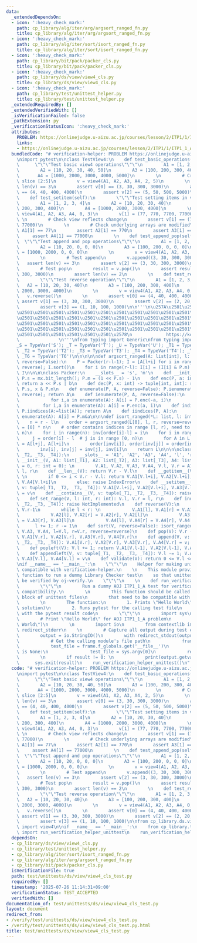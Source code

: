 ```yaml
---
data:
  _extendedDependsOn:
  - icon: ':heavy_check_mark:'
    path: cp_library/alg/iter/arg/argsort_ranged_fn.py
    title: cp_library/alg/iter/arg/argsort_ranged_fn.py
  - icon: ':heavy_check_mark:'
    path: cp_library/alg/iter/sort/isort_ranged_fn.py
    title: cp_library/alg/iter/sort/isort_ranged_fn.py
  - icon: ':heavy_check_mark:'
    path: cp_library/bit/pack/packer_cls.py
    title: cp_library/bit/pack/packer_cls.py
  - icon: ':heavy_check_mark:'
    path: cp_library/ds/view/view4_cls.py
    title: cp_library/ds/view/view4_cls.py
  - icon: ':heavy_check_mark:'
    path: cp_library/test/unittest_helper.py
    title: cp_library/test/unittest_helper.py
  _extendedRequiredBy: []
  _extendedVerifiedWith: []
  _isVerificationFailed: false
  _pathExtension: py
  _verificationStatusIcon: ':heavy_check_mark:'
  attributes:
    PROBLEM: https://onlinejudge.u-aizu.ac.jp/courses/lesson/2/ITP1/1/ITP1_1_A
    links:
    - https://onlinejudge.u-aizu.ac.jp/courses/lesson/2/ITP1/1/ITP1_1_A
  bundledCode: "# verification-helper: PROBLEM https://onlinejudge.u-aizu.ac.jp/courses/lesson/2/ITP1/1/ITP1_1_A\n\
    \nimport pytest\n\nclass TestView4:\n    def test_basic_operations(self):\n  \
    \      \"\"\"Test basic view4 operations\"\"\"\n        A1 = [1, 2, 3, 4, 5]\n\
    \        A2 = [10, 20, 30, 40, 50]\n        A3 = [100, 200, 300, 400, 500]\n \
    \       A4 = [1000, 2000, 3000, 4000, 5000]\n        \n        # Create view of\
    \ slice [2:5]\n        v = view4(A1, A2, A3, A4, 2, 5)\n        \n        assert\
    \ len(v) == 3\n        assert v[0] == (3, 30, 300, 3000)\n        assert v[1]\
    \ == (4, 40, 400, 4000)\n        assert v[2] == (5, 50, 500, 5000)\n        \n\
    \    def test_setitem(self):\n        \"\"\"Test setting items in view\"\"\"\n\
    \        A1 = [1, 2, 3, 4]\n        A2 = [10, 20, 30, 40]\n        A3 = [100,\
    \ 200, 300, 400]\n        A4 = [1000, 2000, 3000, 4000]\n        \n        v =\
    \ view4(A1, A2, A3, A4, 0, 3)\n        v[1] = (77, 770, 7700, 77000)\n       \
    \ \n        # Check view reflects change\n        assert v[1] == (77, 770, 7700,\
    \ 77000)\n        \n        # Check underlying arrays are modified\n        assert\
    \ A1[1] == 77\n        assert A2[1] == 770\n        assert A3[1] == 7700\n   \
    \     assert A4[1] == 77000\n        \n    def test_append_pop(self):\n      \
    \  \"\"\"Test append and pop operations\"\"\"\n        A1 = [1, 2, 0, 0, 0]\n\
    \        A2 = [10, 20, 0, 0, 0]\n        A3 = [100, 200, 0, 0, 0]\n        A4\
    \ = [1000, 2000, 0, 0, 0]\n        \n        v = view4(A1, A2, A3, A4, 0, 2)\n\
    \        \n        # Test append\n        v.append((3, 30, 300, 3000))\n     \
    \   assert len(v) == 3\n        assert v[2] == (3, 30, 300, 3000)\n        \n\
    \        # Test pop\n        result = v.pop()\n        assert result == (3, 30,\
    \ 300, 3000)\n        assert len(v) == 2\n        \n    def test_reverse(self):\n\
    \        \"\"\"Test reverse operation\"\"\"\n        A1 = [1, 2, 3, 4]\n     \
    \   A2 = [10, 20, 30, 40]\n        A3 = [100, 200, 300, 400]\n        A4 = [1000,\
    \ 2000, 3000, 4000]\n        \n        v = view4(A1, A2, A3, A4, 0, 4)\n     \
    \   v.reverse()\n        \n        assert v[0] == (4, 40, 400, 4000)\n       \
    \ assert v[1] == (3, 30, 300, 3000)\n        assert v[2] == (2, 20, 200, 2000)\n\
    \        assert v[3] == (1, 10, 100, 1000)\n\n'''\n\u257A\u2501\u2501\u2501\u2501\
    \u2501\u2501\u2501\u2501\u2501\u2501\u2501\u2501\u2501\u2501\u2501\u2501\u2501\
    \u2501\u2501\u2501\u2501\u2501\u2501\u2501\u2501\u2501\u2501\u2501\u2501\u2501\
    \u2501\u2501\u2501\u2501\u2501\u2501\u2501\u2501\u2501\u2501\u2501\u2501\u2501\
    \u2501\u2501\u2501\u2501\u2501\u2501\u2501\u2501\u2501\u2501\u2501\u2501\u2501\
    \u2501\u2501\u2501\u2501\u2501\u2501\u2578\n             https://kobejean.github.io/cp-library\
    \               \n'''\nfrom typing import Generic\nfrom typing import TypeVar\n\
    _S = TypeVar('S'); _T = TypeVar('T'); _U = TypeVar('U'); _T1 = TypeVar('T1');\
    \ _T2 = TypeVar('T2'); _T3 = TypeVar('T3'); _T4 = TypeVar('T4'); _T5 = TypeVar('T5');\
    \ _T6 = TypeVar('T6')\n\n\n\n\ndef argsort_ranged(A: list[int], l: int, r: int,\
    \ reverse=False):\n    P = Packer(r-l-1); I = [A[l+i] for i in range(r-l)]; P.ienumerate(I,\
    \ reverse); I.sort()\n    for i in range(r-l): I[i] = (I[i] & P.m) + l\n    return\
    \ I\n\n\n\nclass Packer:\n    __slots__ = 's', 'm'\n    def __init__(P, mx: int):\
    \ P.s = mx.bit_length(); P.m = (1 << P.s) - 1\n    def enc(P, a: int, b: int):\
    \ return a << P.s | b\n    def dec(P, x: int) -> tuple[int, int]: return x >>\
    \ P.s, x & P.m\n    def enumerate(P, A, reverse=False): P.ienumerate(A:=list(A),\
    \ reverse); return A\n    def ienumerate(P, A, reverse=False):\n        if reverse:\n\
    \            for i,a in enumerate(A): A[i] = P.enc(-a, i)\n        else:\n   \
    \         for i,a in enumerate(A): A[i] = P.enc(a, i)\n    def indices(P, A: list[int]):\
    \ P.iindices(A:=list(A)); return A\n    def iindices(P, A):\n        for i,a in\
    \ enumerate(A): A[i] = P.m&a\n\n\ndef isort_ranged(*L: list, l: int, r: int, reverse=False):\n\
    \    n = r - l\n    order = argsort_ranged(L[0], l, r, reverse=reverse)\n    inv\
    \ = [0] * n\n    # order contains indices in range [l, r), need to map to [0,\
    \ n)\n    for i in range(n): inv[order[i]-l] = i\n    for i in range(n):\n   \
    \     j = order[i] - l  # j is in range [0, n)\n        for A in L: A[l+i], A[l+j]\
    \ = A[l+j], A[l+i]\n        order[inv[i]], order[inv[j]] = order[inv[j]], order[inv[i]]\n\
    \        inv[i], inv[j] = inv[j], inv[i]\n    return L\n\n\n\nclass view4(Generic[_T1,\
    \ _T2, _T3, _T4]):\n    __slots__ = 'A1', 'A2', 'A3', 'A4', 'l', 'r'\n    def\
    \ __init__(V, A1: list[_T1], A2: list[_T2], A3: list[_T3], A4: list[_T4], l: int\
    \ = 0, r: int = 0): \n        V.A1, V.A2, V.A3, V.A4, V.l, V.r = A1, A2, A3, A4,\
    \ l, r\n    def __len__(V): return V.r - V.l\n    def __getitem__(V, i: int):\
    \ \n        if 0 <= i < V.r - V.l: return V.A1[V.l+i], V.A2[V.l+i], V.A3[V.l+i],\
    \ V.A4[V.l+i]\n        else: raise IndexError\n    def __setitem__(V, i: int,\
    \ v: tuple[_T1, _T2, _T3, _T4]): V.A1[V.l+i], V.A2[V.l+i], V.A3[V.l+i], V.A4[V.l+i]\
    \ = v\n    def __contains__(V, v: tuple[_T1, _T2, _T3, _T4]): raise NotImplemented\n\
    \    def set_range(V, l: int, r: int): V.l, V.r = l, r\n    def index(V, v: tuple[_T1,\
    \ _T2, _T3, _T4]): raise NotImplemented\n    def reverse(V):\n        l, r = V.l,\
    \ V.r-1\n        while l < r: \n            V.A1[l], V.A1[r] = V.A1[r], V.A1[l]\n\
    \            V.A2[l], V.A2[r] = V.A2[r], V.A2[l]\n            V.A3[l], V.A3[r]\
    \ = V.A3[r], V.A3[l]\n            V.A4[l], V.A4[r] = V.A4[r], V.A4[l]\n      \
    \      l += 1; r -= 1\n    def sort(V, reverse=False): isort_ranged(V.A1, V.A2,\
    \ V.A3, V.A4, l=V.l, r=V.r, reverse=reverse)\n    def pop(V): V.r -= 1; return\
    \ V.A1[V.r], V.A2[V.r], V.A3[V.r], V.A4[V.r]\n    def append(V, v: tuple[_T1,\
    \ _T2, _T3, _T4]): V.A1[V.r], V.A2[V.r], V.A3[V.r], V.A4[V.r] = v; V.r += 1\n\
    \    def popleft(V): V.l += 1; return V.A1[V.l-1], V.A2[V.l-1], V.A3[V.l-1], V.A4[V.l-1]\n\
    \    def appendleft(V, v: tuple[_T1, _T2, _T3, _T4]): V.l -= 1; V.A1[V.l], V.A2[V.l],\
    \ V.A3[V.l], V.A4[V.l] = v\n    def validate(V): return 0 <= V.l <= V.r <= len(V.A1)\n\
    \nif __name__ == '__main__':\n    \"\"\"\n    Helper for making unittest files\
    \ compatible with verification-helper.\n    \n    This module provides a helper\
    \ function to run a dummy Library Checker test\n    so that unittest files can\
    \ be verified by oj-verify.\n    \"\"\"\n    \n    def run_verification_helper_unittest():\n\
    \        \"\"\"\n        Run a dummy AOJ ITP1_1_A test for verification-helper\
    \ compatibility.\n        \n        This function should be called in the __main__\
    \ block of unittest files\n        that need to be compatible with verification-helper.\n\
    \        \n        The function:\n        1. Prints \"Hello World\" (AOJ ITP1_1_A\
    \ solution)\n        2. Runs pytest for the calling test file\n        3. Exits\
    \ with the pytest result code\n        \"\"\"\n        import sys\n        \n\
    \        # Print \"Hello World\" for AOJ ITP1_1_A problem\n        print(\"Hello\
    \ World\")\n        \n        import io\n        from contextlib import redirect_stdout,\
    \ redirect_stderr\n    \n        # Capture all output during test execution\n\
    \        output = io.StringIO()\n        with redirect_stdout(output), redirect_stderr(output):\n\
    \            # Get the calling module's file path\n            frame = sys._getframe(1)\n\
    \            test_file = frame.f_globals.get('__file__')\n            if test_file\
    \ is None:\n                test_file = sys.argv[0]\n            result = pytest.main([test_file])\n\
    \        \n        if result != 0: \n            print(output.getvalue())\n  \
    \      sys.exit(result)\n    run_verification_helper_unittest()\n"
  code: "# verification-helper: PROBLEM https://onlinejudge.u-aizu.ac.jp/courses/lesson/2/ITP1/1/ITP1_1_A\n\
    \nimport pytest\n\nclass TestView4:\n    def test_basic_operations(self):\n  \
    \      \"\"\"Test basic view4 operations\"\"\"\n        A1 = [1, 2, 3, 4, 5]\n\
    \        A2 = [10, 20, 30, 40, 50]\n        A3 = [100, 200, 300, 400, 500]\n \
    \       A4 = [1000, 2000, 3000, 4000, 5000]\n        \n        # Create view of\
    \ slice [2:5]\n        v = view4(A1, A2, A3, A4, 2, 5)\n        \n        assert\
    \ len(v) == 3\n        assert v[0] == (3, 30, 300, 3000)\n        assert v[1]\
    \ == (4, 40, 400, 4000)\n        assert v[2] == (5, 50, 500, 5000)\n        \n\
    \    def test_setitem(self):\n        \"\"\"Test setting items in view\"\"\"\n\
    \        A1 = [1, 2, 3, 4]\n        A2 = [10, 20, 30, 40]\n        A3 = [100,\
    \ 200, 300, 400]\n        A4 = [1000, 2000, 3000, 4000]\n        \n        v =\
    \ view4(A1, A2, A3, A4, 0, 3)\n        v[1] = (77, 770, 7700, 77000)\n       \
    \ \n        # Check view reflects change\n        assert v[1] == (77, 770, 7700,\
    \ 77000)\n        \n        # Check underlying arrays are modified\n        assert\
    \ A1[1] == 77\n        assert A2[1] == 770\n        assert A3[1] == 7700\n   \
    \     assert A4[1] == 77000\n        \n    def test_append_pop(self):\n      \
    \  \"\"\"Test append and pop operations\"\"\"\n        A1 = [1, 2, 0, 0, 0]\n\
    \        A2 = [10, 20, 0, 0, 0]\n        A3 = [100, 200, 0, 0, 0]\n        A4\
    \ = [1000, 2000, 0, 0, 0]\n        \n        v = view4(A1, A2, A3, A4, 0, 2)\n\
    \        \n        # Test append\n        v.append((3, 30, 300, 3000))\n     \
    \   assert len(v) == 3\n        assert v[2] == (3, 30, 300, 3000)\n        \n\
    \        # Test pop\n        result = v.pop()\n        assert result == (3, 30,\
    \ 300, 3000)\n        assert len(v) == 2\n        \n    def test_reverse(self):\n\
    \        \"\"\"Test reverse operation\"\"\"\n        A1 = [1, 2, 3, 4]\n     \
    \   A2 = [10, 20, 30, 40]\n        A3 = [100, 200, 300, 400]\n        A4 = [1000,\
    \ 2000, 3000, 4000]\n        \n        v = view4(A1, A2, A3, A4, 0, 4)\n     \
    \   v.reverse()\n        \n        assert v[0] == (4, 40, 400, 4000)\n       \
    \ assert v[1] == (3, 30, 300, 3000)\n        assert v[2] == (2, 20, 200, 2000)\n\
    \        assert v[3] == (1, 10, 100, 1000)\n\nfrom cp_library.ds.view.view4_cls\
    \ import view4\n\nif __name__ == '__main__':\n    from cp_library.test.unittest_helper\
    \ import run_verification_helper_unittest\n    run_verification_helper_unittest()"
  dependsOn:
  - cp_library/ds/view/view4_cls.py
  - cp_library/test/unittest_helper.py
  - cp_library/alg/iter/sort/isort_ranged_fn.py
  - cp_library/alg/iter/arg/argsort_ranged_fn.py
  - cp_library/bit/pack/packer_cls.py
  isVerificationFile: true
  path: test/unittests/ds/view/view4_cls_test.py
  requiredBy: []
  timestamp: '2025-07-26 11:14:31+09:00'
  verificationStatus: TEST_ACCEPTED
  verifiedWith: []
documentation_of: test/unittests/ds/view/view4_cls_test.py
layout: document
redirect_from:
- /verify/test/unittests/ds/view/view4_cls_test.py
- /verify/test/unittests/ds/view/view4_cls_test.py.html
title: test/unittests/ds/view/view4_cls_test.py
---
```

